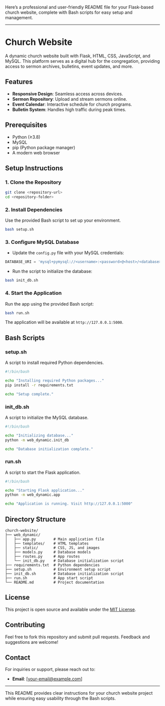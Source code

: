 Here’s a professional and user-friendly README file for your Flask-based church website, complete with Bash scripts for easy setup and management.  

---

# Church Website  

A dynamic church website built with Flask, HTML, CSS, JavaScript, and MySQL. This platform serves as a digital hub for the congregation, providing access to sermon archives, bulletins, event updates, and more.  

## Features  
- **Responsive Design**: Seamless access across devices.  
- **Sermon Repository**: Upload and stream sermons online.  
- **Event Calendar**: Interactive schedule for church programs.  
- **Bulletin System**: Handles high traffic during peak times.  

## Prerequisites  
- Python (≥3.8)  
- MySQL  
- pip (Python package manager)  
- A modern web browser  

## Setup Instructions  

### 1. Clone the Repository  
```bash  
git clone <repository-url>  
cd <repository-folder>  
```  

### 2. Install Dependencies  
Use the provided Bash script to set up your environment.  
```bash  
bash setup.sh  
```  

### 3. Configure MySQL Database  
- Update the `config.py` file with your MySQL credentials:  
```python  
DATABASE_URI = 'mysql+pymysql://<username>:<password>@<host>/<database>'
```  
- Run the script to initialize the database:  
```bash  
bash init_db.sh  
```  

### 4. Start the Application  
Run the app using the provided Bash script:  
```bash  
bash run.sh  
```  
The application will be available at `http://127.0.0.1:5000`.  

## Bash Scripts  

### **setup.sh**  
A script to install required Python dependencies.  
```bash  
#!/bin/bash  

echo "Installing required Python packages..."  
pip install -r requirements.txt  

echo "Setup complete."  
```  

### **init_db.sh**  
A script to initialize the MySQL database.  
```bash  
#!/bin/bash  

echo "Initializing database..."  
python -m web_dynamic.init_db  

echo "Database initialization complete."  
```  

### **run.sh**  
A script to start the Flask application.  
```bash  
#!/bin/bash  

echo "Starting Flask application..."  
python -m web_dynamic.app  

echo "Application is running. Visit http://127.0.0.1:5000"  
```  

## Directory Structure  
```
church-website/  
├── web_dynamic/  
│   ├── app.py        # Main application file  
│   ├── templates/    # HTML templates  
│   ├── static/       # CSS, JS, and images  
│   ├── models.py     # Database models  
│   ├── routes.py     # App routes  
│   └── init_db.py    # Database initialization script  
├── requirements.txt  # Python dependencies  
├── setup.sh          # Environment setup script  
├── init_db.sh        # Database initialization script  
├── run.sh            # App start script  
└── README.md         # Project documentation  
```  

## License  
This project is open source and available under the [MIT License](LICENSE).  

## Contributing  
Feel free to fork this repository and submit pull requests. Feedback and suggestions are welcome!  

## Contact  
For inquiries or support, please reach out to:  
- **Email**: [your-email@example.com]  

---  

This README provides clear instructions for your church website project while ensuring easy usability through the Bash scripts.
